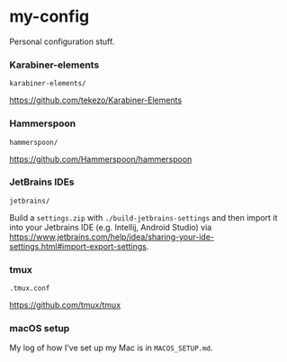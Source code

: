 # my-config 

Personal configuration stuff.

### Karabiner-elements

`karabiner-elements/`

<https://github.com/tekezo/Karabiner-Elements>

### Hammerspoon

`hammerspoon/`

<https://github.com/Hammerspoon/hammerspoon>


### JetBrains IDEs

`jetbrains/`

Build a `settings.zip` with `./build-jetbrains-settings` and then import it into your Jetbrains IDE (e.g. Intellij, 
Android Studio) via <https://www.jetbrains.com/help/idea/sharing-your-ide-settings.html#import-export-settings>.

### tmux

`.tmux.conf`

<https://github.com/tmux/tmux>

### macOS setup

My log of how I've set up my Mac is in `MACOS_SETUP.md`.
